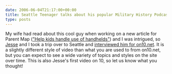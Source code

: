 ```yaml
---
date: 2006-06-04T21:17:00+00:00
title: Seattle Teenager talks about his popular Military History Podcast on on10.net
type: posts
---
```

My wife had read about this cool guy when working on a new article for Parent Map (["Help kids handle use of handhelds"](http://parentmap.com/june_06/0606_2c.htm)) and I was intrigued, so [Jesse](http://www.osakasteve.com) and I took a trip over to Seattle and [interviewed him for on10.net](http://on10.net/Blogs/Raw/3420/). It is a slightly different style of video than what you are used to from on10.net, but you can expect to see a wide variety of topics and styles on the site over time. This is also Jesse's first video on 10, so let us know what you thought!
